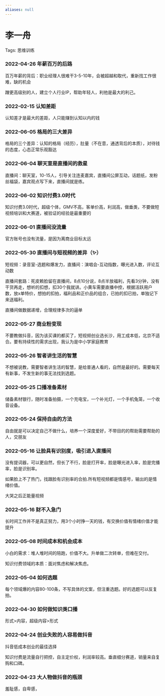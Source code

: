 ```yaml
---
aliases: null
---
```

# 李一舟

Tags: 思维训练

### 2022-04-26 年薪百万的后路

百万年薪的背后：职业经理人很难干3-5-10年，会被超越和取代，重新找工作很难，缺的机会

蹭更高级别的人，建立个人行业IP，帮助年轻人，利他是最大的利己。

### 2022-02-15 认知差距

认知差才是最大的差距，人只能赚到认知以内的钱

### 2022-06-05 格局的三大差异

格局的三个差异：认知的格局（经历），肚量（不在意，通透背后的本质），对待钱的态度，心态正常乐观豁达

### 2022-06-04 聊天室是直播间的救星

直播间：聊天室，10-15人，引导关注连麦嘉宾，直播间公屏互动，话题纸，发粉丝福袋，嘉宾观点写下来，直播间就是练。

### 2022-06-02 知识付费3.0时代

知识付费3.0时代，超级个体，GMV不高，客单价高，利润高，做垂类，不要做短视频培训和大赛道，被验证的经验是最重要的

### 2022-06-01 直播间没流量

官方账号也没有流量，是因为离商业目标太远

### 2022-05-30 直播间与短视频的差异（✨）

短视频：录音室-选题和爆发力，直播间：演唱会-互动指数，曝光进入数，评论互动数

直播间套路：死皮赖脸留在直播间，8点10分说，8点半放福利，先看3分钟，没有干货再走，想听的扣想，扣30个我就讲。小黄车需要直播中控，根据活跃用户数，放x单特价，想拍的扣拍，福利品和正价品的组合，已拍的扣已拍，单独记下来送福利。

直播间做数据递增，合理规律多次的逼单

### 2022-05-27 商业粉变现

不要教做抖音，因为该买课的都买了，短视频创业选长沙，用工成本低，北京不适合。要有持续性的需求出现，我认为是中小学家庭教育

### 2022-05-26  智者讲生活的智慧

不想被说教，需要智者讲生活的智慧，是给普通人看的，自然是最好的。需要每天有新事，不发生新的事无法找到选题。

### 2022-05-25 口播准备素材

储备素材银行，随时准备拍摄，一个充电宝，一个补光灯，一个手机兔笼，一个收音设备。

### 2022-05-24 保持自由的方法

自由就是可以决定自己不做什么，培养一个深度爱好，不带目的的帮助需要帮助的人，交朋友

### 2022-05-16 让脸具有识别度，吸引进入直播间

没有提词器，可以更自然，但长了不行，脸是打开率，脸是曝光进入率，脸是完播率，脸是识别率。

如果脸上不了热门，找跟脸有识别率的合拍.所有短视频都是情感号，输出的是情绪价值。

大哭之后正能量视频

### 2022-05-16 财不入急门

长时间工作并不是真正努力，用3个小时挣一天的钱，有交换价值有情绪价值才能提升

### 2022-05-08 时间成本和机会成本

小白的需求：堆人堆时间的陪跑，价值不大。升单做二次转单，但难在交付。

知识付费领域的本质：面对焦虑和解决焦虑。

### 2022-05-04 如何选题

每个领域爆的内容80-100条，不写具体的文案，但注重选题。好的选题可以反复拍。

### 2022-04-30 如何做知识类口播

形式>内容，超级内容>形式

### 2022-04-24 创业失败的人容易做抖音

抖音低成本创业的最佳选择

知识付费是流量自行把控，自主定价权，利润率较高。垂直细分赛道，销量来自复购和口碑。

### 2022-04-23 大人物做抖音的瓶颈

羞耻感，自卑感，